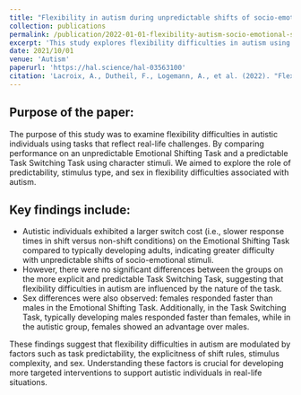 ```yaml
---
title: "Flexibility in autism during unpredictable shifts of socio-emotional stimuli: Investigation of group and sex differences"
collection: publications
permalink: /publication/2022-01-01-flexibility-autism-socio-emotional-stimuli
excerpt: 'This study explores flexibility difficulties in autism using two tasks: one involving real-life-like unpredictable shifts of socio-emotional stimuli, and another with predictable shifts of simple stimuli. The findings reveal that autistic individuals experience greater difficulty with unpredictable shifts in complex emotional tasks, but not with predictable shifts of character stimuli. Additionally, sex differences emerged, with autistic females outperforming autistic males in certain conditions. These results highlight the importance of factors like task predictability, explicitness, and sex in understanding flexibility challenges in autism.'
date: 2021/10/01
venue: 'Autism'
paperurl: 'https://hal.science/hal-03563100'
citation: 'Lacroix, A., Dutheil, F., Logemann, A., et al. (2022). "Flexibility in autism during unpredictable shifts of socio-emotional stimuli." <i>Autism</i>. 26(7), 1681-1697.'
---
```


## Purpose of the paper:   

The purpose of this study was to examine flexibility difficulties in autistic individuals using tasks that reflect real-life challenges. By comparing performance on an unpredictable Emotional Shifting Task and a predictable Task Switching Task using character stimuli. We aimed to explore the role of predictability, stimulus type, and sex in flexibility difficulties associated with autism.  

## Key findings include:  

- Autistic individuals exhibited a larger switch cost (i.e., slower response times in shift versus non-shift conditions) on the Emotional Shifting Task compared to typically developing adults, indicating greater difficulty with unpredictable shifts of socio-emotional stimuli.
- However, there were no significant differences between the groups on the more explicit and predictable Task Switching Task, suggesting that flexibility difficulties in autism are influenced by the nature of the task.
- Sex differences were also observed: females responded faster than males in the Emotional Shifting Task. Additionally, in the Task Switching Task, typically developing males responded faster than females, while in the autistic group, females showed an advantage over males.  

These findings suggest that flexibility difficulties in autism are modulated by factors such as task predictability, the explicitness of shift rules, stimulus complexity, and sex. Understanding these factors is crucial for developing more targeted interventions to support autistic individuals in real-life situations.
